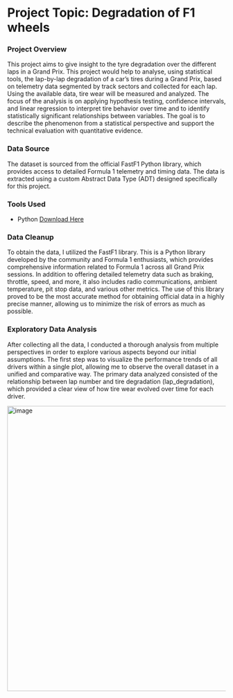 # Project Topic: Degradation of F1 wheels
### Project Overview
This project aims to give insight to the tyre degradation over the different laps in a Grand Prix. This project would help to analyse, using statistical tools, the lap-by-lap degradation of a car’s tires during a Grand Prix, based on telemetry data segmented by track sectors and collected for each lap. Using the available data, tire wear will be measured and analyzed. The focus of the analysis is on applying hypothesis testing, confidence intervals, and linear regression to interpret tire behavior over time and to identify statistically significant relationships between variables. The goal is to describe the phenomenon from a statistical perspective and support the technical evaluation with quantitative evidence.

### Data Source
The dataset is sourced from the official FastF1 Python library, which provides access to detailed Formula 1 telemetry and timing data. The data is extracted using a custom Abstract Data Type (ADT) designed specifically for this project.

### Tools Used
- Python [Download Here](https://www.python.org/downloads/)

### Data Cleanup
To obtain the data, I  utilized the FastF1 library. This is a Python library developed by the community and Formula 1 enthusiasts, which provides comprehensive information related to Formula 1 across all Grand Prix sessions. In addition to offering detailed telemetry data such as braking, throttle, speed, and more, it also includes radio communications, ambient temperature, pit stop data, and various other metrics. The use of this library proved to be the most accurate method for obtaining official data in a highly precise manner, allowing us to minimize the risk of errors as much as possible.

### Exploratory Data Analysis
After collecting all the data, I conducted a thorough analysis from multiple perspectives in order to explore various aspects beyond our initial assumptions. The first step was to visualize the performance trends of all drivers within a single plot, allowing me to observe the overall dataset in a unified and comparative way. The primary data analyzed consisted of the relationship between lap number and tire degradation (lap_degradation), which provided a clear view of how tire wear evolved over time for each driver.

<img width="1154" height="657" alt="image" src="https://github.com/user-attachments/assets/44b5de02-1b4d-4b94-a140-79d9e3dacf12" />
